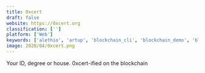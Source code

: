 ```yaml
---
title: 0xcert
draft: false 
website: https://0xcert.org
classification: ['']
platform: ['Web']
keywords: ['alethio', 'artup', 'blockchain_cli', 'blockchain_demo', 'blockchain_jobs_from_blockrepublic', 'blockchain_learning_center', 'blockchain_startups_map', 'blockchaini.co', 'blockstack', 'company_advisory_verification_by_springrole', 'fluree', 'hedge', 'id_verify_by_trueface', 'learn_blockchain_hub', 'po.et', 'social_blockchain', 'velix.id', 'district0x_education_portal', 'mempool']
image: 2020/04/0xcert.png
---
```

Your ID, degree or house. 0xcert-ified on the blockchain